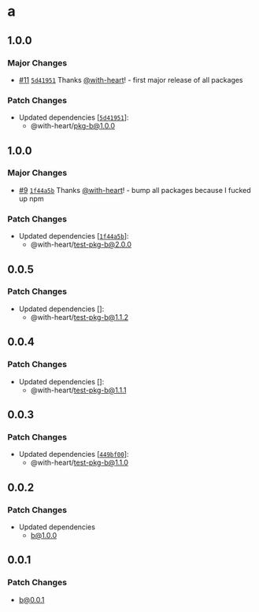# a

## 1.0.0

### Major Changes

- [#11](https://github.com/with-heart/changesets-pnpm-workspace-protocol-test/pull/11) [`5d41951`](https://github.com/with-heart/changesets-pnpm-workspace-protocol-test/commit/5d4195141e8f727376753436dc01848e6c145e67) Thanks [@with-heart](https://github.com/with-heart)! - first major release of all packages

### Patch Changes

- Updated dependencies [[`5d41951`](https://github.com/with-heart/changesets-pnpm-workspace-protocol-test/commit/5d4195141e8f727376753436dc01848e6c145e67)]:
  - @with-heart/pkg-b@1.0.0

## 1.0.0

### Major Changes

- [#9](https://github.com/with-heart/changesets-pnpm-workspace-protocol-test/pull/9) [`1f44a5b`](https://github.com/with-heart/changesets-pnpm-workspace-protocol-test/commit/1f44a5b63aff2ce03d02c080fa398d982beffc10) Thanks [@with-heart](https://github.com/with-heart)! - bump all packages because I fucked up npm

### Patch Changes

- Updated dependencies [[`1f44a5b`](https://github.com/with-heart/changesets-pnpm-workspace-protocol-test/commit/1f44a5b63aff2ce03d02c080fa398d982beffc10)]:
  - @with-heart/test-pkg-b@2.0.0

## 0.0.5

### Patch Changes

- Updated dependencies []:
  - @with-heart/test-pkg-b@1.1.2

## 0.0.4

### Patch Changes

- Updated dependencies []:
  - @with-heart/test-pkg-b@1.1.1

## 0.0.3

### Patch Changes

- Updated dependencies [[`449bf00`](https://github.com/with-heart/changesets-pnpm-workflows-test/commit/449bf00e829f95292d9b770489de182ea1ee1f32)]:
  - @with-heart/test-pkg-b@1.1.0

## 0.0.2

### Patch Changes

- Updated dependencies
  - b@1.0.0

## 0.0.1

### Patch Changes

- b@0.0.1
